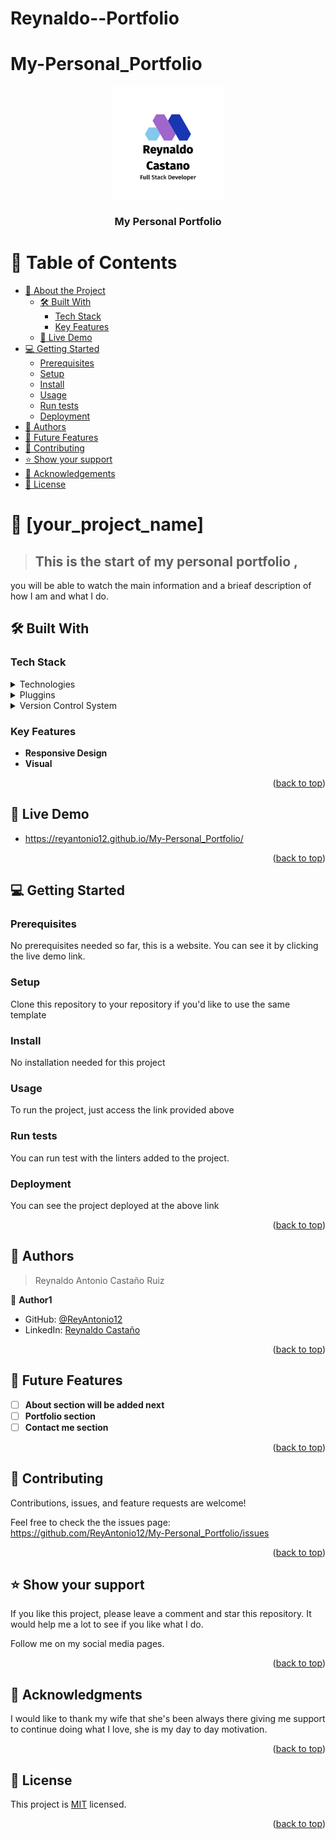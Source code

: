 # Reynaldo--Portfolio
# My-Personal_Portfolio
<a name="readme-top"></a>

<div align="center">
  <img src="images\reynaldo_logo.png" alt="logo" width="180"  height="auto" />
  <br/>

  <h3><b>My Personal Portfolio</b></h3>

</div>

# 📗 Table of Contents

- [📖 About the Project](#about-project)
  - [🛠 Built With](#built-with)
    - [Tech Stack](#tech-stack)
    - [Key Features](#key-features)
  - [🚀 Live Demo](#live-demo)
- [💻 Getting Started](#getting-started)
  - [Prerequisites](#prerequisites)
  - [Setup](#setup)
  - [Install](#install)
  - [Usage](#usage)
  - [Run tests](#run-tests)
  - [Deployment](#deployment)
- [👥 Authors](#authors)
- [🔭 Future Features](#future-features)
- [🤝 Contributing](#contributing)
- [⭐️ Show your support](#support)
- [🙏 Acknowledgements](#acknowledgements)
- [📝 License](#license)

<!-- PROJECT DESCRIPTION -->

# 📖 [your_project_name] <a name="about-project"></a>

> ## This is the start of my personal portfolio , 
you will be able to watch the main information and a brieaf description of how I am and what I do.

## 🛠 Built With <a name="built-with"></a>

### Tech Stack <a name="tech-stack"></a>

<details>
  <summary>Technologies</summary>
  <ul>
    <li><a href="https://lenguajehtml.com/">HTML</a></li>
    <li><a href="https://lenguajecss.com/">CSS</a></li>
  </ul>
</details>

<details>
  <summary>Pluggins</summary>
  <ul>
    <li><a href="https://developer.chrome.com/docs/lighthouse/overview/">Lighthouse</a></li>
    <li><a href="https://stylelint.io">Stylelint</a></li>
    <li><a href="https://webhint.io">Webhint</a></li>
  </ul>
</details>

<details>
<summary>Version Control System</summary>
  <ul>
    <li><a href="https://github.com">Github</a></li>
  </ul>
</details>

### Key Features <a name="key-features"></a>

- **Responsive Design**
- **Visual**

<p align="right">(<a href="#readme-top">back to top</a>)</p>

## 🚀 Live Demo <a name="live-demo"></a>

- https://reyantonio12.github.io/My-Personal_Portfolio/

<!--This will be available once the pull request is merged-->

<p align="right">(<a href="#readme-top">back to top</a>)</p>

## 💻 Getting Started <a name="getting-started"></a>

### Prerequisites

No prerequisites needed so far, this is a website. You can see it by clicking the live demo link.

### Setup

Clone this repository to your repository if you'd like to use the same template

### Install

No installation needed for this project

### Usage

To run the project, just access the link provided above

### Run tests

You can run test with the linters added to the project.


### Deployment

You can see the project deployed at the above link

<p align="right">(<a href="#readme-top">back to top</a>)</p>


## 👥 Authors <a name="authors"></a>

> Reynaldo Antonio Castaño Ruiz

👤 **Author1**

- GitHub: [@ReyAntonio12](https://github.com/ReyAntonio12)
- LinkedIn: [Reynaldo Castaño](https://www.linkedin.com/in/reynaldo-casta%C3%B1o/?locale=en_US)

<p align="right">(<a href="#readme-top">back to top</a>)</p>

## 🔭 Future Features <a name="future-features"></a>

- [ ] **About section will be added next**
- [ ] **Portfolio section**
- [ ] **Contact me section**

<p align="right">(<a href="#readme-top">back to top</a>)</p>

## 🤝 Contributing <a name="contributing"></a>

Contributions, issues, and feature requests are welcome!

Feel free to check the the issues page: https://github.com/ReyAntonio12/My-Personal_Portfolio/issues

<p align="right">(<a href="#readme-top">back to top</a>)</p>

## ⭐️ Show your support <a name="support"></a>

If you like this project, please leave a comment and star this repository. It would help me a lot to see if you like what I do.

Follow me on my social media pages. 

<p align="right">(<a href="#readme-top">back to top</a>)</p>

<!-- ACKNOWLEDGEMENTS -->

## 🙏 Acknowledgments <a name="acknowledgements"></a>

I would like to thank my wife that she's been always there giving me support to continue doing what I love, she is my day to day motivation.

<p align="right">(<a href="#readme-top">back to top</a>)</p>

## 📝 License <a name="license"></a>

This project is [MIT](MIT.md) licensed.

<p align="right">(<a href="#readme-top">back to top</a>)</p>

